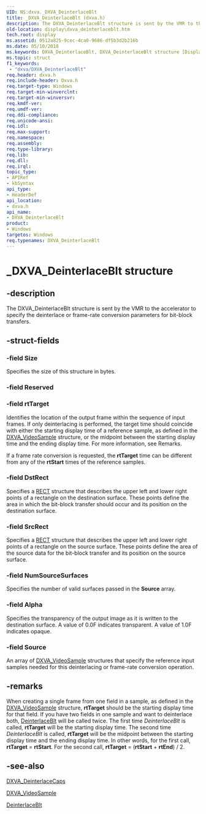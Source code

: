 ```yaml
---
UID: NS:dxva._DXVA_DeinterlaceBlt
title: _DXVA_DeinterlaceBlt (dxva.h)
description: The DXVA_DeinterlaceBlt structure is sent by the VMR to the accelerator to specify the deinterlace or frame-rate conversion parameters for bit-block transfers.
old-location: display\dxva_deinterlaceblt.htm
tech.root: display
ms.assetid: 0512a825-9cec-4ca0-9686-df5b3d2b216b
ms.date: 05/10/2018
ms.keywords: DXVA_DeinterlaceBlt, DXVA_DeinterlaceBlt structure [Display Devices], _DXVA_DeinterlaceBlt, display.dxva_deinterlaceblt, dxva/DXVA_DeinterlaceBlt, dxvaref_69a3b788-495c-42a0-acae-8d8242d963c6.xml
ms.topic: struct
f1_keywords:
 - "dxva/DXVA_DeinterlaceBlt"
req.header: dxva.h
req.include-header: Dxva.h
req.target-type: Windows
req.target-min-winverclnt: 
req.target-min-winversvr: 
req.kmdf-ver: 
req.umdf-ver: 
req.ddi-compliance: 
req.unicode-ansi: 
req.idl: 
req.max-support: 
req.namespace: 
req.assembly: 
req.type-library: 
req.lib: 
req.dll: 
req.irql: 
topic_type:
- APIRef
- kbSyntax
api_type:
- HeaderDef
api_location:
- dxva.h
api_name:
- DXVA_DeinterlaceBlt
product:
- Windows
targetos: Windows
req.typenames: DXVA_DeinterlaceBlt
---
```


# _DXVA_DeinterlaceBlt structure


## -description


The DXVA_DeinterlaceBlt structure is sent by the VMR to the accelerator to specify the deinterlace or frame-rate conversion parameters for bit-block transfers.


## -struct-fields




### -field Size

Specifies the size of this structure in bytes.


### -field Reserved


### -field rtTarget

Identifies the location of the output frame within the sequence of input frames. If only deinterlacing is performed, the target time should coincide with either the starting display time of a reference sample, as defined in the <a href="https://docs.microsoft.com/windows-hardware/drivers/ddi/dxva/ns-dxva-_dxva_videosample">DXVA_VideoSample</a> structure, or the midpoint between the starting display time and the ending display time. For more information, see Remarks.

If a frame rate conversion is requested, the <b>rtTarget</b> time can be different from any of the <b>rtStart</b> times of the reference samples.


### -field DstRect

Specifies a <a href="https://docs.microsoft.com/windows/desktop/api/windef/ns-windef-tagrect">RECT</a> structure that describes the upper left and lower right points of a rectangle on the destination surface. These points define the area in which the bit-block transfer should occur and its position on the destination surface.


### -field SrcRect

Specifies a <a href="https://docs.microsoft.com/windows/desktop/api/windef/ns-windef-tagrect">RECT</a> structure that describes the upper left and lower right points of a rectangle on the source surface. These points define the area of the source data for the bit-block transfer and its position on the source surface.


### -field NumSourceSurfaces

Specifies the number of valid surfaces passed in the <b>Source</b> array.


### -field Alpha

Specifies the transparency of the output image as it is written to the destination surface. A value of  0.0F indicates transparent. A value of 1.0F indicates opaque.


### -field Source

An array of <a href="https://docs.microsoft.com/windows-hardware/drivers/ddi/dxva/ns-dxva-_dxva_videosample">DXVA_VideoSample</a> structures that specify the reference input samples needed for this deinterlacing or frame-rate conversion operation.


## -remarks



When creating a single frame from one field in a sample, as defined in the <a href="https://docs.microsoft.com/windows-hardware/drivers/ddi/dxva/ns-dxva-_dxva_videosample">DXVA_VideoSample</a> structure, <b>rtTarget</b> should be the starting display time for that field. If you have two fields in one sample and want to deinterlace both, <a href="https://docs.microsoft.com/windows-hardware/drivers/display/dxva-deinterlacebobdeviceclass-deinterlaceblt">DeinterlaceBlt</a> will be called twice. The first time <i>DeinterlaceBlt</i> is called, <b>rtTarget</b> will be the starting display time. The second time <i>DeinterlaceBlt</i> is called, <b>rtTarget</b> will be the midpoint between the starting display time and the ending display time. In other words, for the first call, <b>rtTarget</b> = <b>rtStart</b>. For the second call, <b>rtTarget</b> = (<b>rtStart</b> + <b>rtEnd</b>) / 2.




## -see-also




<a href="https://docs.microsoft.com/windows-hardware/drivers/ddi/dxva/ns-dxva-_dxva_deinterlacecaps">DXVA_DeinterlaceCaps</a>



<a href="https://docs.microsoft.com/windows-hardware/drivers/ddi/dxva/ns-dxva-_dxva_videosample">DXVA_VideoSample</a>



<a href="https://docs.microsoft.com/windows-hardware/drivers/display/dxva-deinterlacebobdeviceclass-deinterlaceblt">DeinterlaceBlt</a>
 

 

